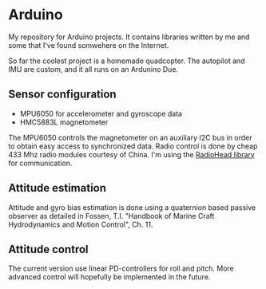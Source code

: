 # Arduino
My repository for Arduino projects. It contains libraries written by me
and some that I've found somwehere on the Internet.

So far the coolest project is a homemade quadcopter. The autopilot and IMU
are custom, and it all runs on an Ardunino Due.

## Sensor configuration
* MPU6050 for accelerometer and gyroscope data
* HMC5883L magnetometer

The MPU6050 controls the magnetometer on an auxiliary I2C bus in order
to obtain easy access to synchronized data. Radio control is done by
cheap 433 Mhz radio modules courtesy of China. I'm using the
[RadioHead library](http://www.airspayce.com/mikem/arduino/RadioHead/) for communication.

## Attitude estimation
Attitude and gyro bias estimation is done using a quaternion based
passive observer as detailed in
Fossen, T.I. "Handbook of Marine Craft Hydrodynamics and Motion Control", Ch. 11.

## Attitude control
The current version use linear PD-controllers for roll and pitch. More advanced
control will hopefully be implemented in the future.

